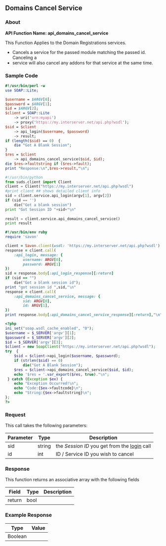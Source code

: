 
## Domains Cancel Service

### About

**API Function Name: api_domains_cancel_service**

This Function Applies to the Domain Registrations services.
* Cancels a service for the passed module matching the passed id.  Canceling a
* service will also cancel any addons for that service at the same time.


### Sample Code

```perl
#!/usr/bin/perl -w
use SOAP::Lite;

$username = $ARGV[0];
$password = $ARGV[1];
$id = $ARGV[2];
$client = SOAP::Lite
	-> uri('urn:myapi')
	-> proxy('https://my.interserver.net/api.php?wsdl');
$sid = $client
	-> api_login($username, $password)
	-> result;
if (length($sid) == 0)  {
	die "Got A Blank Session";
} 
$res = $client
	-> api_domains_cancel_service($sid, $id);
die $res->faultstring if ($res->fault);
print "Response:\n",$res->result,"\n";

```

```python
#!/usr/bin/python
from suds.client import Client
client = Client("https://my.interserver.net/api.php?wsdl")
#print client ## shows detailed client info
sid = client.service.api_login(argv[1], argv[2])
if (sid == '')
	die("Got a blank session")
print "Got Session ID "+sid+"\n"
  
result = client.service.api_domains_cancel_service()
print result

```

```ruby
#!/usr/bin/env ruby
require 'savon'

client = Savon.client(wsdl: 'https://my.interserver.net/api.php?wsdl')
response = client.call(
	:api_login, message: {
		username: ARGV[0],
		password: ARGV[1]
})
sid = response.body[:api_login_response][:return]
if (sid == "")
	die("Got a blank session id");
print "got session id ",sid,"\n"
response = client.call(
	:api_domains_cancel_service, message: { 
		sid: ARGV[0], 
		id: ARGV[1], 
})
print response.body[:api_domains_cancel_service_response][:return],"\n"

```

```php
<?php
ini_set("soap.wsdl_cache_enabled", "0");
$username = $_SERVER['argv'][1];
$password = $_SERVER['argv'][2];
$id = $_SERVER['argv'][3];
$client = new SoapClient("https://my.interserver.net/api.php?wsdl");
try  { 
	$sid = $client->api_login($username, $password);
	if (strlen($sid) == 0)
		die("Got A Blank Session");
	$res = $client->api_domains_cancel_service($sid, $id);
	echo '$res = '.var_export($res, true)."\n";
 } catch (Exception $ex) {
	echo "Exception Occurred!\n";
	echo "Code:{$ex->faultcode}\n";
	echo "String:{$ex->faultstring}\n";
}; 
?>
```



### Request

This call takes the following parameters:

Parameter|Type|Description
---------|----|-----------
sid|string|the *Session ID* you get from the [login](#login) call
id|int|ID / Service ID you wish to cancel


### Response

This function returns an associative array with the following fields

Field|Type|Description
-----|----|-----------
return|bool|


### Example Response

<table>
	<thead>
		<tr>
			<th>Type</th>
			<th>Value</th>
		</tr>
	</thead>
	<tbody>
		<tr>
			<td>Boolean</td>
			<td></td>
		</tr>
	</tbody>
</table>


